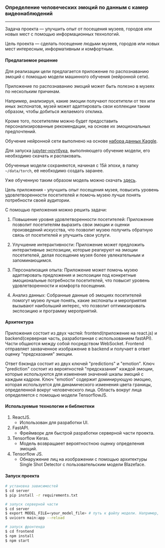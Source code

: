 ### Определение человеческих эмоций по данным с камер видеонаблюдений
<hr/>

Задача проекта — улучшить опыт от посещения музеев, городов или новых мест с помощью информационных технологий.

Цель проекта — сделать посещение людьми музеев, городов или новых мест интересным, информативным и комфортным.

#### Предлагаемое решение

Для реализации цели предлагается приложение по распознаванию эмоций
с помощью модели машинного обучения (нейронной сети).  

Приложение по распознаванию эмоций может быть полезно в музеях по
нескольким причинам.  

Например, анализируя, какие эмоции получают посетители от тех или иных
экспонатов, музей может адаптировать свои
коллекции таким образом, чтобы добиться желаемого отклика.  

Кроме того, посетителям можно будет предоставить персонализированные
рекомендации, на основе их эмоциональных предпочтений.  

Обучение нейронной сети выполнено на основе [набора данных Kaggle](https://www.kaggle.com/datasets/sujaykapadnis/emotion-recognition-dataset).  

Для запуска [jupyter-ноутбука](./hackaton.ipynb), выполняющего обучение
модели, его необходимо скачать и распаковать.  

Обученные модели сохраняются, начиная с 15й эпохи, в папку `~/data/torch`,
её необходимо создать заранее.  

Уже обученную таким образом модель можно скачать
[здесь](https://drive.google.com/file/d/1cZaV8ab__-jepbpBx2gtjUWeRXeEn-a6/view).

Цель приложения - улучшить опыт посещения музея, повысить уровень удовлетворенности посетителей и помочь музею лучше понять потребности своей аудитории.

С помощью приложения можно решить задачи:

1. Повышение уровня удовлетворенности посетителей: Приложение позволит посетителям выразить свои эмоции и оценки произведений искусства, что позволит музею получить обратную связь от посетителей и улучшить свои услуги.

2. Улучшение интерактивности: Приложение может предложить интерактивные экспозиции, которые реагируют на эмоции посетителей, делая посещение музея более увлекательным и запоминающимся.

3. Персонализация опыта: Приложение может помочь музею адаптировать предложения и экспозиции под конкретные эмоциональные потребности посетителей, что повысит уровень удовлетворенности и комфорта посещения.

4. Анализ данных: Собранные данные об эмоциях посетителей помогут музею лучше понять, какие экспонаты и мероприятия вызывают наибольший интерес, что позволит оптимизировать экспозицию и программу мероприятий.

#### Архитектура

Приложения состоит из двух частей: frontend(приложение на react.js) и backend(серверная часть, разработанная с использованием fastAPI). Части общаются между собой посредством WebSocket.
Frontend отправляет захваченное изображение в backend и получает в ответ оценку "предсказания" эмоции.

Ответ бэкэнда состоит из двух ключей "predictions" и "emotion". Ключ "prediction" состоит из вероятностей "предсказания" каждой эмоции, которые используются для изменения значений шкалы эмоций с каждым кадром. Ключ "emotion" содержит доминирующую эмоцию, которая используется для динамического изменения цвета границы, определенной вокруг человеческого лица. Область вокруг лица определяется с помощью модели TensorflowJS.

#### Используемые технологии и библиотеки
1. ReactJS.
    - Использован для разработки UI.
2. FastAPI.
    - Фреймворк для быстрой разработки серверной части проекта.
3. Tensorflow Keras.
   - Модель возвращаеет вероятностною оценку определения эмоций.
4. Tensorflow JS.
   - Обнаружение лиц на изображении с помощью архитектуры Single Shot Detector с пользовательским модели Blazeface.

#### Запуск проекта

```bash
# установка зависимостей
$ cd server
$ pip install -r requirements.txt
```

```bash
# запуск серверной части
$ cd server
$ export MODEL_FILE=<your_model_file> # путь к файлу модели. Например, в системе Linux так: export MODEL_FILE=/some/path/to/your/model_file.th.
$ uvicorn main:app --reload
```

```bash
# запуск фронтенда
$ cd frontend
$ npm install
$ npm start
```


